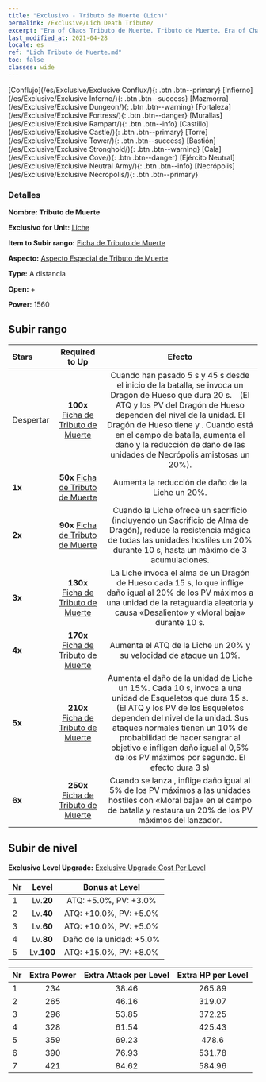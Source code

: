 ```yaml
---
title: "Exclusivo - Tributo de Muerte (Lich)"
permalink: /Exclusive/Lich Death Tribute/
excerpt: "Era of Chaos Tributo de Muerte. Tributo de Muerte. Era of Chaos Exclusivo Tributo de Muerte. Liche Exclusivo."
last_modified_at: 2021-04-28
locale: es
ref: "Lich Tributo de Muerte.md"
toc: false
classes: wide
---
```

 [Conflujo](/es/Exclusive/Exclusive Conflux/){: .btn .btn--primary} [Infierno](/es/Exclusive/Exclusive Inferno/){: .btn .btn--success} [Mazmorra](/es/Exclusive/Exclusive Dungeon/){: .btn .btn--warning} [Fortaleza](/es/Exclusive/Exclusive Fortress/){: .btn .btn--danger} [Murallas](/es/Exclusive/Exclusive Rampart/){: .btn .btn--info} [Castillo](/es/Exclusive/Exclusive Castle/){: .btn .btn--primary} [Torre](/es/Exclusive/Exclusive Tower/){: .btn .btn--success} [Bastión](/es/Exclusive/Exclusive Stronghold/){: .btn .btn--warning} [Cala](/es/Exclusive/Exclusive Cove/){: .btn .btn--danger} [Ejército Neutral](/es/Exclusive/Exclusive Neutral Army/){: .btn .btn--info} [Necrópolis](/es/Exclusive/Exclusive Necropolis/){: .btn .btn--primary} 

### Detalles
 **Nombre: Tributo de Muerte** 

 **Exclusivo for Unit:** [Liche](/es/units/Lich/) 

 **Item to Subir rango:** [Ficha de Tributo de Muerte](/ItemsES/con_978/)

 **Aspecto:** [Aspecto Especial de Tributo de Muerte](/ItemsES/con_646/)

 **Type:** A distancia

 **Open:** +

 **Power:** 1560

## Subir rango

  |     Stars    |  Required to Up | Efecto |
  |:-------------|:---------------:|:---------------:|
  |  Despertar  | **100x** [Ficha de Tributo de Muerte](/ItemsES/con_978/) | <Dragon Soul Sacrifice> Cuando han pasado 5 s y 45 s desde el inicio de la batalla, se invoca un Dragón de Hueso que dura 20 s.　(El ATQ y los PV del Dragón de Hueso dependen del nivel de la unidad. El Dragón de Hueso tiene <Fear> y <Penetration>. Cuando está en el campo de batalla, aumenta el daño y la reducción de daño de las unidades de Necrópolis amistosas un 20%). |
  | **1x** <i class="fas fa-star"/> | **50x** [Ficha de Tributo de Muerte](/ItemsES/con_978/) | Aumenta la reducción de daño de la Liche un 20%. |
  | **2x** <i class="fas fa-star"/> | **90x** [Ficha de Tributo de Muerte](/ItemsES/con_978/) | Cuando la Liche ofrece un sacrificio (incluyendo un Sacrificio de Alma de Dragón), reduce la resistencia mágica de todas las unidades hostiles un 20% durante 10 s, hasta un máximo de 3 acumulaciones. |
  | **3x** <i class="fas fa-star"/> | **130x** [Ficha de Tributo de Muerte](/ItemsES/con_978/) | <Arrebato de alma> La Liche invoca el alma de un Dragón de Hueso cada 15 s, lo que inflige daño igual al 20% de los PV máximos a una unidad de la retaguardia aleatoria y causa «Desaliento» y «Moral baja» durante 10 s. |
  | **4x** <i class="fas fa-star"/> | **170x** [Ficha de Tributo de Muerte](/ItemsES/con_978/) | Aumenta el ATQ de la Liche un 20% y su velocidad de ataque un 10%. |
  | **5x** <i class="fas fa-star"/> | **210x** [Ficha de Tributo de Muerte](/ItemsES/con_978/) | Aumenta el daño de la unidad de Liche un 15%. Cada 10 s, invoca a una unidad de Esqueletos que dura 15 s.　(El ATQ y los PV de los Esqueletos dependen del nivel de la unidad. Sus ataques normales tienen un 10% de probabilidad de hacer sangrar al objetivo e infligen daño igual al 0,5% de los PV máximos por segundo. El efecto dura 3 s) |
  | **6x** <i class="fas fa-star"/> | **250x** [Ficha de Tributo de Muerte](/ItemsES/con_978/) | Cuando se lanza <Arrebato de alma>, inflige daño igual al 5% de los PV máximos a las unidades hostiles con «Moral baja» en el campo de batalla y restaura un 20% de los PV máximos del lanzador. |


## Subir de nivel
 **Exclusivo Level Upgrade:** [Exclusive Upgrade Cost Per Level](/Exclusive/ExclusiveUpgradeCostPerLevel/)

  |  Nr  |   Level  | Bonus at Level |
  |:-----|:--------:|:--------------:|
  | 1 | Lv.**20** | ATQ: +5.0%, PV: +3.0% |
  | 2 | Lv.**40** | ATQ: +10.0%, PV: +5.0% |
  | 3 | Lv.**60** | ATQ: +10.0%, PV: +5.0% |
  | 4 | Lv.**80** | Daño de la unidad: +5.0% |
  | 5 | Lv.**100** | ATQ: +15.0%, PV: +8.0% |


  |  Nr  |  Extra Power | Extra Attack per Level | Extra HP per Level |
  |:-----|:--------:|:--------:|:--------:|
  | 1 | 234 | 38.46 | 265.89 |
  | 2 | 265 | 46.16 | 319.07 |
  | 3 | 296 | 53.85 | 372.25 |
  | 4 | 328 | 61.54 | 425.43 |
  | 5 | 359 | 69.23 | 478.6 |
  | 6 | 390 | 76.93 | 531.78 |
  | 7 | 421 | 84.62 | 584.96 |



